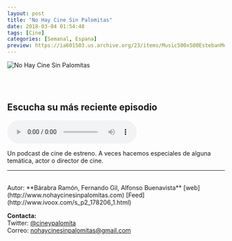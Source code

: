 ```yaml
---
layout: post
title: "No Hay Cine Sin Palomitas"
date: 2018-03-04 01:54:48
tags: [Cine]
categories: [Semanal, Espana]
preview: https://ia601503.us.archive.org/23/items/Music500x500EstebanMontoya/Logovertical_300NohaycineSinpalomitas.png
---
```


![No Hay Cine Sin Palomitas](https://ia601503.us.archive.org/23/items/Music500x500EstebanMontoya/Logovertical_500NohaycineSinpalomitas.png)

<br/>
<br/>

## Escucha su más reciente episodio

<!--reproductor-feed=http://www.ivoox.com/podcast-no-hay-cine-sin-palomitas_fg_f1178206_filtro_1.xml-->
<!--reproductor-start-->
<audio id="audio" preload="auto" controls="" src="http://www.ivoox.com/no-hay-cine-sin-palomitas-085-jurassic_mf_26450607_feed_1.mp3"></audio>
<!--reproductor-end-->

Un podcast de cine de estreno. A veces hacemos especiales de alguna temática, actor o director de cine.  

_ _ _
<br>
Autor: **Bárabra Ramón, Fernando Gil, Alfonso Buenavista**
[web](http://www.nohaycinesinpalomitas.com)  
[Feed](http://www.ivoox.com/s_p2_178206_1.html)  


**Contacta:**  
Twitter: [@cineypalomita](https://twitter.com/cineypalomita)  
Correo: [nohaycinesinpalomitas@gmail.com](mailto:nohaycinesinpalomitas@gmail.com)  
